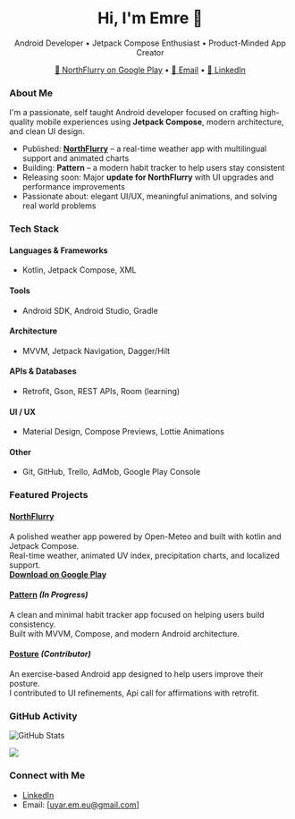 <h1 align="center">Hi, I'm Emre 👋</h1>
<p align="center">Android Developer • Jetpack Compose Enthusiast • Product-Minded App Creator</p>

<p align="center">
  <a href="https://play.google.com/store/apps/details?id=com.weather.wouple&utm_source=emea_Med" target="_blank">📱 NorthFlurry on Google Play</a> •
  <a href="mailto:uyar.em.eu@gmail.com">📧 Email</a> •
  <a href="https://www.linkedin.com/in/emre-u-0b44b0264/"_blank">🔗 LinkedIn</a>
</p>

### About Me

I'm a passionate, self taught Android developer focused on crafting high-quality mobile experiences using **Jetpack Compose**, modern architecture, and clean UI design.

- Published: **[NorthFlurry](https://play.google.com/store/apps/details?id=com.weather.wouple&utm_source=emea_Med)** – a real-time weather app with multilingual support and animated charts
- Building: **Pattern** – a modern habit tracker to help users stay consistent
- Releasing soon: Major **update for NorthFlurry** with UI upgrades and performance improvements
- Passionate about: elegant UI/UX, meaningful animations, and solving real world problems



### Tech Stack

#### Languages & Frameworks  
- Kotlin, Jetpack Compose, XML

#### Tools  
- Android SDK, Android Studio, Gradle

#### Architecture  
- MVVM, Jetpack Navigation, Dagger/Hilt

#### APIs & Databases  
- Retrofit, Gson, REST APIs, Room (learning)

#### UI / UX  
- Material Design, Compose Previews, Lottie Animations

#### Other  
- Git, GitHub, Trello, AdMob, Google Play Console


### Featured Projects

#### [NorthFlurry](https://github.com/EmreRuy/NorthFlurry)  
A polished weather app powered by Open-Meteo and built with kotlin and Jetpack Compose.  
Real-time weather, animated UV index, precipitation charts, and localized support.  
**[Download on Google Play](https://play.google.com/store/apps/details?id=com.northflurry.app)**

#### [Pattern](https://github.com/EmreRuy/Pattern) *(In Progress)*  
A clean and minimal habit tracker app focused on helping users build consistency.  
Built with MVVM, Compose, and modern Android architecture.

#### [Posture](https://github.com/IdaRiseng/Posture) *(Contributor)*  
An exercise-based Android app designed to help users improve their posture.  
I contributed to UI refinements, Api call for affirmations with retrofit.


### GitHub Activity

<p align="start">
  <img src="https://github-readme-stats.vercel.app/api?username=EmreRuy&show_icons=true&theme=react&hide_title=true" alt="GitHub Stats" />
</p>

<p align="start">
  <img src="https://github-readme-stats.vercel.app/api/top-langs/?username=EmreRuy&layout=compact&theme=dark" />
</p>

### Connect with Me

- [LinkedIn](https://www.linkedin.com/in/emre-u-0b44b0264/)
- Email: [uyar.em.eu@gmail.com]

